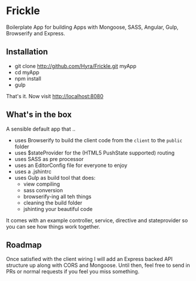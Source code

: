 Frickle
=======

Boilerplate App for building Apps with Mongoose, SASS, Angular, Gulp, Browserify and Express.

## Installation

- git clone http://github.com/Hyra/Frickle.git myApp
- cd myApp
- npm install
- gulp

That's it. Now visit [http://localhost:8080](http://localhost:8080)

## What's in the box

A sensible default app that ..

  - uses Browserify to build the client code from the `client` to the `public` folder
  - uses $stateProvider for the (HTML5 PushState supported) routing
  - uses SASS as pre processor
  - uses an EditorConfig file for everyone to enjoy
  - uses a .jshintrc
  - uses Gulp as build tool that does:
  	- view compiling
  	- sass conversion
  	- browserify-ing all teh things
  	- cleaning the build folder
  	- jshinting your beautiful code

It comes with an example controller, service, directive and stateprovider so you can see how things work together.

## Roadmap

Once satisfied with the client wiring I will add an Express backed API structure up along with CORS and Mongoose. Until then, feel free to send in PRs or normal requests if you feel you miss something.
